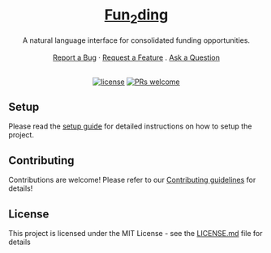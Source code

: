 <h1 align="center">
  <a href="https://github.com/code42cate/funding">
    Fun<sub>2</sub>ding
  </a>
</h1>

<div align="center">
  A natural language interface for consolidated funding opportunities.
  <br />
  <br />
  <a href="https://github.com/code42cate/funding/issues/new?assignees=&labels=bug&template=01_BUG_REPORT.md&title=bug%3A+">Report a Bug</a>
  ·
  <a href="https://github.com/code42cate/funding/issues/new?assignees=&labels=enhancement&template=02_FEATURE_REQUEST.md&title=feat%3A+">Request a Feature</a>
  .
  <a href="https://github.com/code42cate/funding/discussions">Ask a Question</a>
</div>

<div align="center">
<br />

[![license](https://img.shields.io/github/license/dec0dOS/amazing-github-template.svg?style=flat-square)](LICENSE)
[![PRs welcome](https://img.shields.io/badge/PRs-welcome-ff69b4.svg?style=flat-square)](https://github.com/code42cate/funding/issues?q=is%3Aissue+is%3Aopen+label%3A%22help+wanted%22)

</div>

## Setup

Please read the [setup guide](https://docs.funding.nplusone.studio/setup) for detailed instructions on how to setup the project.

## Contributing

Contributions are welcome! Please refer to our [Contributing guidelines](https://docs.funding.nplusone.studio) for details!

## License

This project is licensed under the MIT License - see the [LICENSE.md](LICENSE.md) file for details